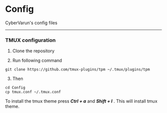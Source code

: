 # Config
CyberVarun's config files

<hr>

### TMUX configuration

1. Clone the repository

2. Run following command

`git clone https://github.com/tmux-plugins/tpm ~/.tmux/plugins/tpm` 

3. Then 

```
cd Config
cp tmux.conf ~/.tmux.conf
```

To install the tmux theme press _**Ctrl + a**_ and _**Shift + I**_ . This will install tmux theme.
